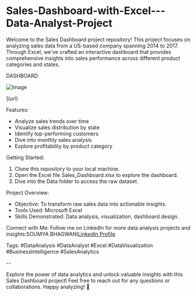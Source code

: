 # Sales-Dashboard-with-Excel---Data-Analyst-Project

Welcome to the Sales Dashboard project repository! This project focuses on analyzing sales data from a US-based company spanning 2014 to 2017. Through Excel, we've crafted an interactive dashboard that provides comprehensive insights into sales performance across different product categories and states.

DASHBOARD

![Image](https://github.com/user-attachments/assets/7ac596e7-d1ea-4142-aea8-b56ad9b8a5d8)

](url)



Features:
* Analyze sales trends over time
* Visualize sales distribution by state
* Identify top-performing customers
* Dive into monthly sales analysis
* Explore profitability by product category




Getting Started:
1. Clone this repository to your local machine.
2. Open the Excel file Sales_Dashboard.xlsx to explore the dashboard.
3. Dive into the Data folder to access the raw dataset.


   
Project Overview:
* Objective: To transform raw sales data into actionable insights.
* Tools Used: Microsoft Excel
* Skills Demonstrated: Data analysis, visualization, dashboard design.



Connect with Me:
Follow me on LinkedIn for more data analysis projects and insights:SOUMYA BHAGWANI[LinkedIn Profile](https://www.linkedin.com/in/soumya-bhagwani-550785227/)




Tags:
#DataAnalysis #DataAnalyst #Excel #DataVisualization #BusinessIntelligence #SalesAnalytics


--

Explore the power of data analytics and unlock valuable insights with this Sales Dashboard project! Feel free to reach out for any questions or collaborations. Happy analyzing! 🚀










